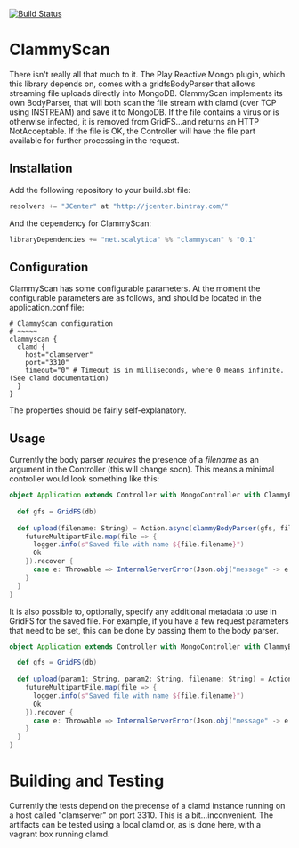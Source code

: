 
[![Build Status](https://travis-ci.org/kpmeen/clammyscan.svg?branch=master)](https://travis-ci.org/kpmeen/clammyscan)
# ClammyScan

There isn't really all that much to it. The Play Reactive Mongo plugin, which this library depends on, comes with a gridfsBodyParser that allows streaming file uploads directly into MongoDB. ClammyScan implements its own BodyParser, that will both scan the file stream with clamd (over TCP using INSTREAM) and save it to MongoDB. If the file contains a virus or is otherwise infected, it is removed from GridFS...and returns an HTTP NotAcceptable. If the file is OK, the Controller will have the file part available for further processing in the request.

## Installation

Add the following repository to your build.sbt file:

```scala
resolvers += "JCenter" at "http://jcenter.bintray.com/"
```
And the dependency for ClammyScan:

```scala
libraryDependencies += "net.scalytica" %% "clammyscan" % "0.1"
```

## Configuration

ClammyScan has some configurable parameters. At the moment the configurable parameters are as follows, and should be located in the application.conf file:

```
# ClammyScan configuration
# ~~~~~
clammyscan {
  clamd {
    host="clamserver"
    port="3310"
    timeout="0" # Timeout is in milliseconds, where 0 means infinite. (See clamd documentation)
  }
}
```
The properties should be fairly self-explanatory.

## Usage

Currently the body parser *requires* the presence of a *filename* as an argument in the Controller (this will change soon). This means a minimal controller would look something like this:

```scala
object Application extends Controller with MongoController with ClammyBodyParser {
  
  def gfs = GridFS(db)
  
  def upload(filename: String) = Action.async(clammyBodyParser(gfs, filename)) { implicit request =>
    futureMultipartFile.map(file => {
      logger.info(s"Saved file with name ${file.filename}")
      Ok
    }).recover {
      case e: Throwable => InternalServerError(Json.obj("message" -> e.getMessage))
    }
  }
}
```
It is also possible to, optionally, specify any additional metadata to use in GridFS for the saved file. For example, if you have a few request parameters that need to be set, this can be done by passing them to the body parser.

```scala
object Application extends Controller with MongoController with ClammyBodyParser {

  def gfs = GridFS(db)
  
  def upload(param1: String, param2: String, filename: String) = Action.async(clammyBodyParser(gfs, filename, Map[String, String]("param1" -> param1, "param2" -> param2))) { implicit request =>
    futureMultipartFile.map(file => {
      logger.info(s"Saved file with name ${file.filename}")
      Ok
    }).recover {
      case e: Throwable => InternalServerError(Json.obj("message" -> e.getMessage))
    }
  }
}
```



# Building and Testing

Currently the tests depend on the precense of a clamd instance running on a host called "clamserver" on port 3310. This is a bit...inconvenient. The artifacts can be tested using a local clamd or, as is done here, with a vagrant box running clamd.




